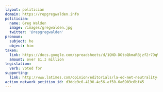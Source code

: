 ```yaml
---
layout: politician
domain: https://repgregwalden.info
politician:
  name: Greg Walden
  image: /images/gregwalden.jpg
  twitter: '@repgregwalden'
pronoun:
  subject: he
  object: him
taken:
  link: https://docs.google.com/spreadsheets/d/1QND-DOtoQkmaRBjzf2r7DqV9J-3rYKKg7Wx4SNtgCZI
  amount: over $1.3 million
legislation: 
  verb: voted for
supporting:
  link: http://www.latimes.com/opinion/editorials/la-ed-net-neutrality-congress-20170814-story.html
action_network_petition_id: d3dde9c6-4190-4e56-af50-6a6903c0bf45
---
```

